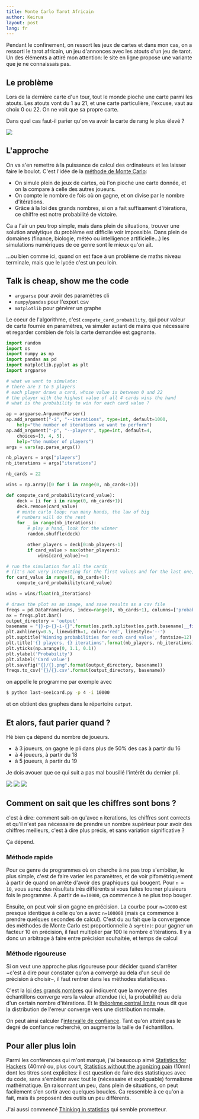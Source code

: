 ```yaml
---
title: Monte Carlo Tarot Africain
author: Keirua
layout: post
lang: fr
---
```


Pendant le confinement, on ressort les jeux de cartes et dans mon cas, on a ressorti le tarot africain, un jeu d'annonces avec les atouts d'un jeu de tarot. Un des éléments a attiré mon attention: le site en ligne propose une variante que je ne connaissais pas.

## Le problème

Lors de la dernière carte d'un tour, tout le monde pioche une carte parmi les atouts. Les atouts vont du 1 au 21, et une carte particulière, l'excuse, vaut au choix 0 ou 22. On ne voit que sa propre carte.

Dans quel cas faut-il parier qu'on va avoir la carte de rang le plus élevé ?

![](/assets/pictures/monte-carlo-tarot/tarot-africain-dernier-pli.png)

## L'approche

On va s'en remettre à la puissance de calcul des ordinateurs et les laisser faire le boulot. C'est l'idée de la [méthode de Monte Carlo](https://en.wikipedia.org/wiki/Monte_Carlo_method):

 - On simule plein de jeux de cartes, où l'on pioche une carte donnée, et on la compare à celle des autres joueurs.
 - On compte le nombre de fois où on gagne, et on divise par le nombre d'itérations.
 - Grâce à la loi des grands nombres, si on a fait suffisament d'itérations, ce chiffre est notre probabilité de victoire.

Ca a l'air un peu trop simple, mais dans plein de situations, trouver une solution analytique du problème est difficile voir impossible. Dans plein de domaines (finance, biologie, météo ou intelligence artificielle…) les simulations numériques de ce genre sont le mieux qu'on ait.

…ou bien comme ici, quand on est face à un problème de maths niveau terminale, mais que le lycée c'est un peu loin.

## Talk is cheap, show me the code

 - `argparse` pour avoir des paramètres cli
 - `numpy`/`pandas` pour l'export csv
 - `matplotlib` pour générer un graphe

Le coeur de l'algorithme, c'est `compute_card_probability`, qui pour valeur de carte fournie en paramètres, va simuler autant de mains que nécessaire et regarder combien de fois la carte demandée est gagnante.

```python
import random
import os
import numpy as np
import pandas as pd
import matplotlib.pyplot as plt
import argparse

# what we want to simulate:
# there are 3 to 5 players
# each player draws a card, whose value is between 0 and 22
# the player with the highest value of all 4 cards wins the hand
# what is the probability to win for each card value ?

ap = argparse.ArgumentParser()
ap.add_argument("-i", "--iterations", type=int, default=1000,
    help="the number of iterations we want to perform")
ap.add_argument("-p", "--players", type=int, default=4,
    choices=[3, 4, 5],
    help="the number of players")
args = vars(ap.parse_args())

nb_players = args["players"]
nb_iterations = args["iterations"]

nb_cards = 22

wins = np.array([0 for i in range(0, nb_cards+1)])

def compute_card_probability(card_value):
    deck = [i for i in range(0, nb_cards+1)]
    deck.remove(card_value)
    # monte carlo loop: run many hands, the law of big
    # numbers will do the rest
    for _ in range(nb_iterations):
        # play a hand, look for the winner
        random.shuffle(deck)

        other_players = deck[0:nb_players-1]
        if card_value > max(other_players):
            wins[card_value]+=1

# run the simulation for all the cards
# (it's not very interesting for the first values and for the last one, since the values are known to be 0 and 1)
for card_value in range(0, nb_cards+1):
    compute_card_probability(card_value)

wins = wins/float(nb_iterations)

# draws the plot as an image, and save results as a csv file
freqs = pd.DataFrame(wins, index=range(0, nb_cards+1), columns=['probability'])
ax = freqs.plot.bar()
output_directory = 'output'
basename = "{}-p-{}-i-{}".format(os.path.splitext(os.path.basename(__file__))[0], nb_players, nb_iterations)
plt.axhline(y=0.5, linewidth=1, color='red', linestyle='--')
plt.suptitle('Winning probabilities for each card value', fontsize=12)
plt.title('{} players, {} iterations'.format(nb_players, nb_iterations), fontsize=10)
plt.yticks(np.arange(0, 1.1, 0.1))
plt.ylabel('Probability')
plt.xlabel('Card value')
plt.savefig("{}/{}.png".format(output_directory, basename))
freqs.to_csv('{}/{}.csv'.format(output_directory, basename))
```

on appelle le programme par exemple avec

```bash
$ python last-see1card.py -p 4 -i 10000
```

et on obtient des graphes dans le répertoire `output`.

## Et alors, faut parier quand ?

Hé bien ça dépend du nombre de joueurs.

 - à 3 joueurs, on gagne le pli dans plus de 50% des cas à partir du 16
 - à 4 joueurs, à partir du 18
 - à 5 joueurs, à partir du 19

Je dois avouer que ce qui suit a pas mal bousillé l'intérêt du dernier pli.

![](/assets/pictures/monte-carlo-tarot/last-see1card-p-3-i-100000.png)
![](/assets/pictures/monte-carlo-tarot/last-see1card-p-4-i-100000.png)
![](/assets/pictures/monte-carlo-tarot/last-see1card-p-5-i-100000.png)

## Comment on sait que les chiffres sont bons ?

c'est à dire: comment sait-on qu'avec `n` iterations, les chiffres sont corrects et qu'il n'est pas nécessaire de prendre un nombre supérieur pour avoir des chiffres meilleurs, c'est à dire plus précis, et sans variation significative ?

Ça dépend.

### Méthode rapide

Pour ce genre de programmes où on cherche à ne pas trop s'embêter, le plus simple, c'est de faire varier les paramètres, et de voir pifométriquement à partir de quand on arrête d'avoir des graphiques qui bougent. Pour `n = 10`, vous aurez des résultats très différents si vous faites tourner plusieurs fois le programme. À partir de `n=10000`, ça commence à ne plus trop bouger.

Ensuite, on peut voir si on gagne en précision. La courbe pour `n=10000` est presque identique à celle qu'on a avec `n=100000` (mais ça commence à prendre quelques secondes de calcul). C'est du au fait que la convergence des méthodes de Monte Carlo est proportionnelle à `sqrt(n)`: pour gagner un facteur 10 en précision, il faut multiplier par 100 le nombre d'itérations. Il y a donc un arbitrage à faire entre précision souhaitée, et temps de calcul

### Méthode rigoureuse

Si on veut une approche plus rigoureuse pour décider quand s'arrêter −c'est à dire pour constater qu'on a convergé au dela d'un seuil de précision à choisir−, il faut rentrer dans les méthodes statistiques.

C'est la [loi des grands nombres](https://fr.wikipedia.org/wiki/Loi_des_grands_nombres) qui indiquent que la moyenne des échantillons converge vers la valeur attendue (ici, la probabilité) au dela d'un certain nombre d'itérations. Et le [théorème central limite](https://fr.wikipedia.org/wiki/Th%C3%A9or%C3%A8me_central_limite) nous dit que la distribution de l'erreur converge vers une distribution normale.

On peut ainsi calculer l'[intervalle de confiance](https://fr.wikipedia.org/wiki/Intervalle_de_confiance). Tant qu'on atteint pas le degré de confiance recherché, on augmente la taille de l'échantillon.

## Pour aller plus loin

Parmi les conférences qui m'ont marqué, j'ai beaucoup aimé [Statistics for Hackers](https://www.youtube.com/watch?v=L5GVOFAYi8k) (40mn) ou, plus court, [Statistics without the agonizing pain](https://www.youtube.com/watch?v=5Dnw46eC-0o) (10mn) dont les titres sont explicites: il est question de faire des statistiques avec du code, sans s'embêter avec tout le (nécessaire et expliquable) formalisme mathématique. En raisonnant un peu, dans plein de situations, on peut facilement s'en sortir avec quelques boucles. Ca ressemble à ce qu'on a fait, mais ils proposent des outils un peu différents.

J'ai aussi commencé [Thinking in statistics](http://greenteapress.com/thinkstats2/html/index.html) qui semble prometteur.